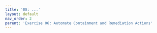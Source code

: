 ```yaml
---
title: '08: ...'
layout: default
nav_order: 2
parent: 'Exercise 06: Automate Containment and Remediation Actions'
---
```

